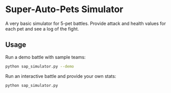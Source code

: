 # Super-Auto-Pets Simulator

A very basic simulator for 5-pet battles. Provide attack and health values for each pet and see a log of the fight.

## Usage

Run a demo battle with sample teams:

```bash
python sap_simulator.py --demo
```

Run an interactive battle and provide your own stats:

```bash
python sap_simulator.py
```
